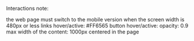 Interactions note:

the web page must switch to the mobile version when the screen width is 480px or less links hover/active: #FF6565 button hover/active: opacity: 0.9 max width of the content: 1000px centered in the page

